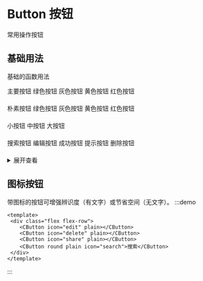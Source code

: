 # Button 按钮
常用操作按钮

## 基础用法

基础的函数用法

<div style="margin-bottom:20px;">
    <CButton color="blue">主要按钮</CButton>
    <CButton color="green">绿色按钮</CButton>
    <CButton color="gray">灰色按钮</CButton>
    <CButton color="yellow">黄色按钮</CButton>
    <CButton color="red">红色按钮</CButton>
 </div>

 <div style="margin-bottom:20px;">
    <CButton color="blue" plain>朴素按钮</CButton>
    <CButton color="green" plain>绿色按钮</CButton>
    <CButton color="gra   y" plain>灰色按钮</CButton>
    <CButton color="yellow" plain>黄色按钮</CButton>
    <CButton color="red" plain>红色按钮</CButton>
 </div>

 <div style="margin-bottom:20px;">
    <CButton size="small" plain>小按钮</CButton>
    <CButton size="medium" plain>中按钮</CButton>
    <CButton size="large" plain>大按钮</CButton>
 </div>

 <div style="margin-bottom:20px;">
    <CButton color="blue" round plain icon="search">搜索按钮</CButton>
    <CButton color="green" round plain icon="edit">编辑按钮</CButton>
    <CButton color="gray" round plain icon="check">成功按钮</CButton>
    <CButton color="yellow" round plain icon="message">提示按钮</CButton>
    <CButton color="red" round plain icon="delete">删除按钮</CButton>
 </div>

 <div style="margin-bottom:20px;">
    <CButton color="blue" round plain icon="search"></CButton>
    <CButton color="green" round plain icon="edit"></CButton>
    <CButton color="gray" round plain icon="check"></CButton>
    <CButton color="yellow" round plain icon="message"></CButton>
    <CButton color="red" round plain icon="delete"></CButton>
 </div>
<details>

<summary>展开查看</summary>

```vue
<template>
 <div style="margin-bottom:20px;">
    <CButton color="blue">主要按钮</CButton>
    <CButton color="green">绿色按钮</CButton>
    <CButton color="gray">灰色按钮</CButton>
    <CButton color="yellow">黄色按钮</CButton>
    <CButton color="red">红色按钮</CButton>
 </div>

 <div style="margin-bottom:20px;">
    <CButton color="blue" plain>朴素按钮</CButton>
    <CButton color="green" plain>绿色按钮</CButton>
    <CButton color="gra   y" plain>灰色按钮</CButton>
    <CButton color="yellow" plain>黄色按钮</CButton>
    <CButton color="red" plain>红色按钮</CButton>
 </div>

 <div style="margin-bottom:20px;">
    <CButton size="small" plain>小按钮</CButton>
    <CButton size="medium" plain>中按钮</CButton>
    <CButton size="large" plain>大按钮</CButton>
 </div>

 <div style="margin-bottom:20px;">
    <CButton color="blue" round plain icon="search">搜索按钮</CButton>
    <CButton color="green" round plain icon="edit">编辑按钮</CButton>
    <CButton color="gray" round plain icon="check">成功按钮</CButton>
    <CButton color="yellow" round plain icon="message">提示按钮</CButton>
    <CButton color="red" round plain icon="delete">删除按钮</CButton>
 </div>

 <div style="margin-bottom:20px;">
    <CButton color="blue" round plain icon="search"></CButton>
    <CButton color="green" round plain icon="edit"></CButton>
    <CButton color="gray" round plain icon="check"></CButton>
    <CButton color="yellow" round plain icon="message"></CButton>
    <CButton color="red" round plain icon="delete"></CButton>
 </div>
</template>
```
</details>


## 图标按钮

带图标的按钮可增强辨识度（有文字）或节省空间（无文字）。
:::demo
```vue
<template>
 <div class="flex flex-row">
    <CButton icon="edit" plain></CButton>
    <CButton icon="delete" plain></CButton>
    <CButton icon="share" plain></CButton>
    <CButton round plain icon="search">搜索</CButton>
 </div>
</template>
```
:::


